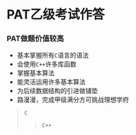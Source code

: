 # PAT乙级考试作答
### PAT做题价值较高
+ 基本掌握所有`C`语言的语法
+ 会使用`C++`许多库函数
+ 掌握基本算法
+ 能灵活运用许多基本算法
+ 为后续数据结构的引进做铺垫
+ 路漫漫，完成甲级满分方可挑战理想学府
>`C`
>>`C++`
